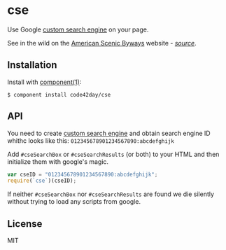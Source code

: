
# cse

Use Google [custom search engine][cse] on your page.

See in the wild on the [American Scenic Byways][byways.site] website - _[source][byways.src]_.

## Installation

Install with [component(1)](http://component.io):

    $ component install code42day/cse

## API

You need to create [custom search engine][cse] and obtain search engine ID whithc looks like this:
`012345678901234567890:abcdefghijk`


Add `#cseSearchBox` or `#cseSearchResults` (or both) to your HTML and then initialize them with
google's magic.

````javascript
var cseID = "012345678901234567890:abcdefghijk";
require(`cse`)(cseID);
````

If neither `#cseSearchBox` nor `#cseSearchResults` are found we die silently without trying to load
any scripts from google.


## License

  MIT

[cse]: http://google.com/cse
[byways.site]: http://scenicbyways.info/search.html?q=ground
[byways.src]: https://github.com/code42day/byways